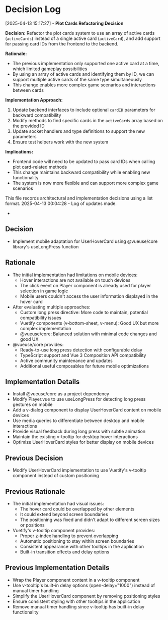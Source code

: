 # Decision Log

[2025-04-13 15:17:27] - **Plot Cards Refactoring Decision**

**Decision:** Refactor the plot cards system to use an array of active cards (`activeCards`) instead of a single active card (`activeCard`), and add support for passing card IDs from the frontend to the backend.

**Rationale:**

- The previous implementation only supported one active card at a time, which limited gameplay possibilities
- By using an array of active cards and identifying them by ID, we can support multiple active cards of the same type simultaneously
- This change enables more complex game scenarios and interactions between cards

**Implementation Approach:**

1. Update backend interfaces to include optional `cardID` parameters for backward compatibility
2. Modify methods to find specific cards in the `activeCards` array based on the provided ID
3. Update socket handlers and type definitions to support the new parameters
4. Ensure test helpers work with the new system

**Implications:**

- Frontend code will need to be updated to pass card IDs when calling plot card-related methods
- This change maintains backward compatibility while enabling new functionality
- The system is now more flexible and can support more complex game scenarios

This file records architectural and implementation decisions using a list format.
2025-04-13 00:04:28 - Log of updates made.

-

## Decision

- Implement mobile adaptation for UserHoverCard using @vueuse/core library's useLongPress function

## Rationale

- The initial implementation had limitations on mobile devices:
  - Hover interactions are not available on touch devices
  - The click event on Player component is already used for player selection in game logic
  - Mobile users couldn't access the user information displayed in the hover card
- After evaluating multiple approaches:
  - Custom long press directive: More code to maintain, potential compatibility issues
  - Vuetify components (v-bottom-sheet, v-menu): Good UX but more complex implementation
  - @vueuse/core: Balanced solution with minimal code changes and good UX
- @vueuse/core provides:
  - Ready-to-use long press detection with configurable delay
  - TypeScript support and Vue 3 Composition API compatibility
  - Active community maintenance and updates
  - Additional useful composables for future mobile optimizations

## Implementation Details

- Install @vueuse/core as a project dependency
- Modify Player.vue to use useLongPress for detecting long press gestures on mobile
- Add a v-dialog component to display UserHoverCard content on mobile devices
- Use media queries to differentiate between desktop and mobile interactions
- Provide visual feedback during long press with subtle animation
- Maintain the existing v-tooltip for desktop hover interactions
- Optimize UserHoverCard styles for better display on mobile devices

## Previous Decision

- Modify UserHoverCard implementation to use Vuetify's v-tooltip component instead of custom positioning

## Previous Rationale

- The initial implementation had visual issues:
  - The hover card could be overlapped by other elements
  - It could extend beyond screen boundaries
  - The positioning was fixed and didn't adapt to different screen sizes or positions
- Vuetify's v-tooltip component provides:
  - Proper z-index handling to prevent overlapping
  - Automatic positioning to stay within screen boundaries
  - Consistent appearance with other tooltips in the application
  - Built-in transition effects and delay options

## Previous Implementation Details

- Wrap the Player component content in a v-tooltip component
- Use v-tooltip's built-in delay options (open-delay="1000") instead of manual timer handling
- Simplify the UserHoverCard component by removing positioning styles
- Ensure consistent styling with other tooltips in the application
- Remove manual timer handling since v-tooltip has built-in delay functionality
